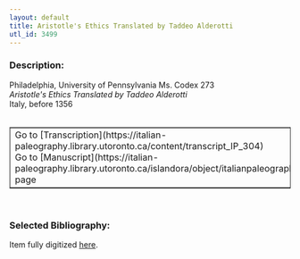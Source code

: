 ```yaml
---
layout: default
title: Aristotle's Ethics Translated by Taddeo Alderotti
utl_id: 3499
---
```


### Description:

Philadelphia, University of Pennsylvania Ms. Codex 273<br>
_Aristotle's Ethics Translated by Taddeo Alderotti_<br>
Italy, before 1356<br>
 <br>
<table border=""0.5"" cellpadding=""1"" cellspacing=""1"" style=""width: 200px; background-color:#F8F8F8;""><tbody><tr><td>Go to [Transcription](https://italian-paleography.library.utoronto.ca/content/transcript_IP_304)<br>
Go to [Manuscript](https://italian-paleography.library.utoronto.ca/islandora/object/italianpaleography%3AIP_304) page</td></tr></tbody></table> <br>


### Selected Bibliography:

Item fully digitized [here](http://hdl.library.upenn.edu/1017/d/medren/9924864513503681).<br>
 <br>
